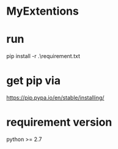 # MyExtentions

# run 
pip install -r .\requirement.txt

# get pip via
https://pip.pypa.io/en/stable/installing/

# requirement version
python >= 2.7